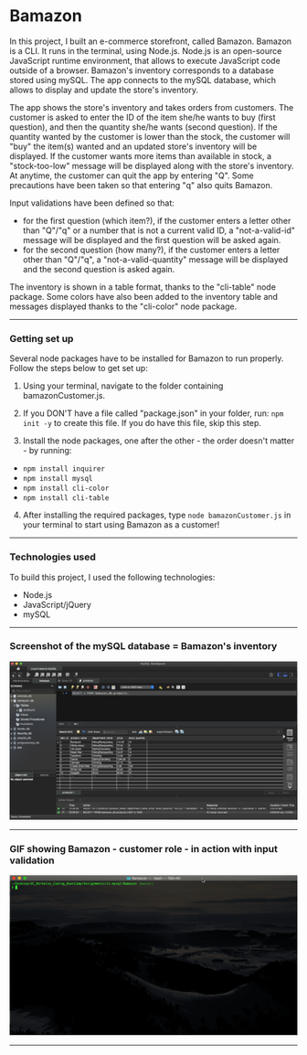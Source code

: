 # Bamazon

In this project, I built an e-commerce storefront, called Bamazon. Bamazon is a CLI. It runs in the terminal, using Node.js. Node.js is an open-source JavaScript runtime environment, that allows to execute JavaScript code outside of a browser. Bamazon's inventory corresponds to a database stored using mySQL. The app connects to the mySQL database, which allows to display and update the store's inventory. 

The app shows the store's inventory and takes orders from customers. The customer is asked to enter the ID of the item she/he wants to buy (first question), and then the quantity she/he wants (second question). If the quantity wanted by the customer is lower than the stock, the customer will "buy" the item(s) wanted and an updated store's inventory will be displayed. If the customer wants more items than available in stock, a "stock-too-low" message will be displayed along with the store's inventory. At anytime, the customer can quit the app by entering "Q". Some precautions have been taken so that entering "q" also quits Bamazon. 

Input validations have been defined so that:
- for the first question (which item?), if the customer enters a letter other than "Q"/"q" or a number that is not a current valid ID, a "not-a-valid-id" message will be displayed and the first question will be asked again.
- for the second question (how many?), if the customer enters a letter other than "Q"/"q", a "not-a-valid-quantity" message will be displayed and the second question is asked again.

The inventory is shown in a table format, thanks to the "cli-table" node package. Some colors have also been added to the inventory table and messages displayed thanks to the "cli-color" node package.

---

### Getting set up

Several node packages have to be installed for Bamazon to run properly. Follow the steps below to get set up:

1. Using your terminal, navigate to the folder containing bamazonCustomer.js.

2. If you DON'T have a file called "package.json" in your folder, run: `npm init -y` to create this file. If you do have this file, skip this step.

3. Install the node packages, one after the other - the order doesn't matter - by running:
- `npm install inquirer`
- `npm install mysql`
- `npm install cli-color`
- `npm install cli-table`

4. After installing the required packages, type `node bamazonCustomer.js` in your terminal to start using Bamazon as a customer!

---

### Technologies used

To build this project, I used the following technologies:

- Node.js
- JavaScript/jQuery
- mySQL

---

### Screenshot of the mySQL database = Bamazon's inventory

![Screenshot of the mySQL database = Bamazon's inventory](https://github.com/SophM/Bamazon/blob/master/assets/for_readme/screenshot_mySQL_database.png?raw=true)

---

### GIF showing Bamazon - customer role - in action with input validation

![GIF showing Bamazon - customer role - in action](https://github.com/SophM/Bamazon/blob/master/assets/for_readme/GIF_showing_bamazonCustomer_in_action_with_validations.gif?raw=true)

---












